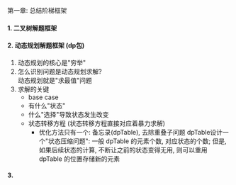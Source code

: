 第一章: 总结阶梯框架

#### 1. 二叉树解题框架
#### 2. 动态规划解题框架 (dp包)
1. 动态规划的核心是"穷举"
2. 怎么识别问题是动态规划求解?  
   动态规划就是"求最值"问题
3. 求解的关键
   * base case
   * 有什么"状态"
   * 什么"选择"导致状态发生改变
   * 状态转移方程 (状态转移方程直接对应着暴力求解)
      * 优化方法只有一个: 备忘录(dpTable), 去除重叠子问题
       dpTable设计一个"状态压缩问题": 一般 dpTable 的元素个数, 对应状态的个数; 但是, 如果后续状态的计算, 不断让之前的状态变得无用, 则可以重用 dpTable 的位置存储新的元素

#### 3.